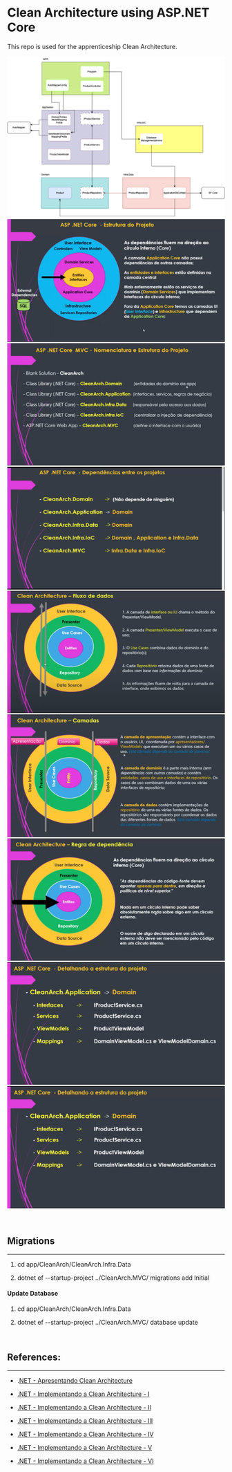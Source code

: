 # Clean Architecture using ASP.NET Core

This repo is used for the apprenticeship Clean Architecture.


![Structure](./docs/images/clean-arch-app.png)
![Structure](./docs/images/structure.png)
![Structure](./docs/images/structure-1.png)
![Structure](./docs/images/structure-2.png)
![Structure](./docs/images/structure-3.png)
![Structure](./docs/images/structure-4.png)
![Structure](./docs/images/structure-5.png)
![Structure](./docs/images/structure-6.png)
![Structure](./docs/images/structure-7.png)

&nbsp;

## **Migrations**

---

1. cd app/CleanArch/CleanArch.Infra.Data

2. dotnet ef --startup-project ../CleanArch.MVC/ migrations add Initial

#### **Update Database**

1. cd app/CleanArch/CleanArch.Infra.Data

2. dotnet ef --startup-project ../CleanArch.MVC/ database update

&nbsp;

## **References:**

---

- .[NET - Apresentando Clean Architecture](https://youtube.com/watch?v=ZWfrI5Bu6so&si=EnSIkaIECMiOmarE)

- [.NET - Implementando a Clean Architecture - I](https://youtube.com/watch?v=PjBJznRvJqc&si=EnSIkaIECMiOmarE)

- [.NET - Implementando a Clean Architecture - II](https://youtube.com/watch?v=Ase1mJADt00&si=EnSIkaIECMiOmarE)

- [.NET - Implementando a Clean Architecture - III](https://youtube.com/watch?v=y5Fhq8qxboo&si=EnSIkaIECMiOmarE)

- [.NET - Implementando a Clean Architecture - IV](https://youtu.be/ZnJvhD_LNsQ)

- [.NET - Implementando a Clean Architecture - V](https://youtube.com/watch?v=IGnE16_j8Ro&si=EnSIkaIECMiOmarE)

- [.NET - Implementando a Clean Architecture - VI](https://youtube.com/watch?v=jJmeVWCDIDk&si=EnSIkaIECMiOmarE)
